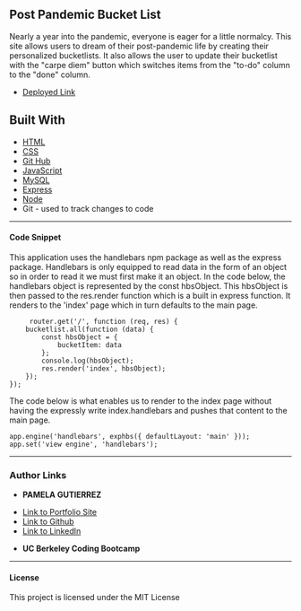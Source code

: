 ## Post Pandemic Bucket List

Nearly a year into the pandemic, everyone is eager for a little normalcy. This site allows users to dream of their post-pandemic life by creating their personalized bucketlists. It also allows the user to update their bucketlist with the "carpe diem" button which switches items from the "to-do" column to the "done" column.

* [Deployed Link](https://drive.google.com/file/d/1EGc6n-4snmD368iOmSafDcfqN8qh6aUw/view)

## **Built With**
* [HTML](https://developer.mozihlla.org/en-US/docs/Web/HTML)
* [CSS](https://developer.mozilla.org/en-US/docs/Web/CSS)
* [Git Hub](https://github.com/)
* [JavaScript](https://www.javascript.com/)
* [MySQL](https://www.mysql.com/products/workbench/)
* [Express](https://expressjs.com/)
* [Node](https://nodejs.org/en/)
*  Git - used to track changes to code
______________________________________________________________________________
  
#### **Code Snippet**
This application uses the handlebars npm package as well as the express package. Handlebars is only equipped to read data in the form of an object so in order to read it we must first make it an object. In the code below, the handlebars object is represented by the const hbsObject. This hbsObject is then passed to the res.render function which is a built in express function. It renders to the 'index' page which in turn defaults to the main page. 

```
     router.get('/', function (req, res) {
    bucketlist.all(function (data) {
        const hbsObject = {
            bucketItem: data
        };
        console.log(hbsObject);
        res.render('index', hbsObject);
    });
});

```
The code below is what enables us to render to the index page without having the expressly write index.handlebars and pushes that content to the main page. 
```
app.engine('handlebars', exphbs({ defaultLayout: 'main' }));
app.set('view engine', 'handlebars');
```


______________________________________________________________________________

### **Author Links**

* **PAMELA GUTIERREZ**
- [Link to Portfolio Site](https://pamela-gutierrez.github.io/updated-portfolio/)
- [Link to Github](https://github.com/pamela-gutierrez) 
- [Link to LinkedIn](www.linkedin.com/in/pamela-gutierrez)

* **UC Berkeley Coding Bootcamp**
  
______________________________________________________________________________

#### **License**

This project is licensed under the MIT License


   